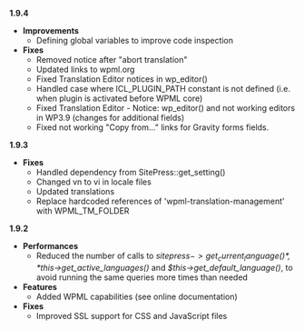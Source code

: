 **1.9.4**

* **Improvements**
	* Defining global variables to improve code inspection
* **Fixes**
	* Removed notice after "abort translation"
	* Updated links to wpml.org
	* Fixed Translation Editor notices in wp_editor()
	* Handled case where ICL_PLUGIN_PATH constant is not defined (i.e. when plugin is activated before WPML core)
	* Fixed Translation Editor - Notice: wp_editor() and not working editors in WP3.9 (changes for additional fields)
	* Fixed not working "Copy from..." links for Gravity forms fields.

**1.9.3**

* **Fixes**
	* Handled dependency from SitePress::get_setting()
	* Changed vn to vi in locale files
	* Updated translations
	* Replace hardcoded references of 'wpml-translation-management' with WPML_TM_FOLDER

**1.9.2**

* **Performances**
	* Reduced the number of calls to *$sitepress->get_current_language()*, *$this->get_active_languages()* and *$this->get_default_language()*, to avoid running the same queries more times than needed
* **Features**
	* Added WPML capabilities (see online documentation)
* **Fixes**
	* Improved SSL support for CSS and JavaScript files
